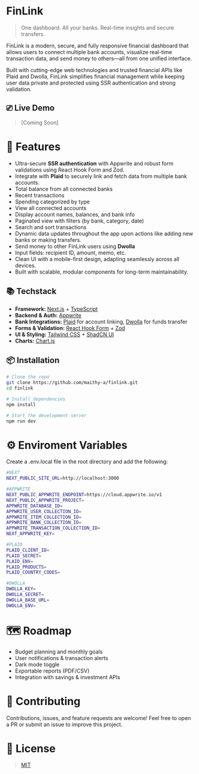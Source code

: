 # FinLink
> One dashboard. All your banks. Real-time insights and secure transfers.

FinLink is a modern, secure, and fully responsive financial dashboard that allows users to connect multiple bank accounts, visualize real-time transaction data, and send money to others—all from one unified interface.

Built with cutting-edge web technologies and trusted financial APIs like Plaid and Dwolla, FinLink simplifies financial management while keeping user data private and protected using SSR authentication and strong validation.

## ⎚ Live Demo

> [Coming Soon]

# 🤖 Features

- Ultra-secure **SSR authentication** with Appwrite and robust form validations using React Hook Form and Zod.
- Integrate with **Plaid** to securely link and fetch data from multiple bank accounts.
- Total balance from all connected banks
- Recent transactions
- Spending categorized by type
- View all connected accounts
- Display account names, balances, and bank info
- Paginated view with filters (by bank, category, date)
- Search and sort transactions
- Dynamic data updates throughout the app upon actions like adding new banks or making transfers.
- Send money to other FinLink users using **Dwolla**
- Input fields: recipient ID, amount, memo, etc.
- Clean UI with a mobile-first design, adapting seamlessly across all devices.
- Built with scalable, modular components for long-term maintainability.



## 📚 Techstack
- **Framework:** [Next.js](https://nextjs.org/) + [TypeScript](https://www.typescriptlang.org/)
- **Backend & Auth:** [Appwrite](https://appwrite.io/)
- **Bank Integrations:** [Plaid](https://plaid.com/) for account linking, [Dwolla](https://www.dwolla.com/) for funds transfer
- **Forms & Validation:** [React Hook Form](https://react-hook-form.com/) + [Zod](https://zod.dev/)
- **UI & Styling:** [Tailwind CSS](https://tailwindcss.com/) + [ShadCN UI](https://ui.shadcn.com/)
- **Charts:** [Chart.js](https://www.chartjs.org/)

## 📦 Installation

```bash
# Clone the repo
git clone https://github.com/maithy-a/finlink.git
cd finlink

# Install dependencies
npm install

# Start the development server
npm run dev
```

# ⚙️ Enviroment Variables
Create a .env.local file in the root directory and add the following:
``` bash
#NEXT
NEXT_PUBLIC_SITE_URL=http://localhost:3000

#APPWRITE
NEXT_PUBLIC_APPWRITE_ENDPOINT=https://cloud.appwrite.io/v1
NEXT_PUBLIC_APPWRITE_PROJECT=
APPWRITE_DATABASE_ID=
APPWRITE_USER_COLLECTION_ID=
APPWRITE_ITEM_COLLECTION_ID=
APPWRITE_BANK_COLLECTION_ID=
APPWRITE_TRANSACTION_COLLECTION_ID=
NEXT_APPWRITE_KEY=

#PLAID
PLAID_CLIENT_ID=
PLAID_SECRET=
PLAID_ENV=
PLAID_PRODUCTS=
PLAID_COUNTRY_CODES=

#DWOLLA
DWOLLA_KEY=
DWOLLA_SECRET=
DWOLLA_BASE_URL=
DWOLLA_ENV=
```
# 🗺️ Roadmap
-  Budget planning and monthly goals
- User notifications & transaction alerts
- Dark mode toggle
- Exportable reports (PDF/CSV)
- Integration with savings & investment APIs

# 🤝 Contributing
Contributions, issues, and feature requests are welcome!
Feel free to open a PR or submit an issue to improve this project.

# 📄 License
> [MIT](LICENSE)

